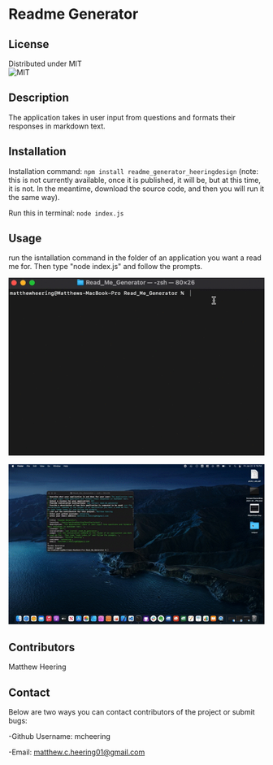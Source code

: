 # Readme Generator
 


## License 

 Distributed under MIT      
 ![MIT](https://img.shields.io/badge/License-MIT-yellow.svg)


## Description 

The application takes in user input from questions and formats their responses in markdown text. 

## Installation 

Installation command: ```npm install readme_generator_heeringdesign``` (note:  this is not currently available, once it is published, it will be, but at this time, it is not.  In the meantime, download the source code, and then you will run it the same way).

Run this in terminal: ```node index.js```

## Usage 

run the isntallation command in the folder of an application you want a read me for.  Then type "node index.js" and follow the prompts. 

!["usage"](/assets/usage.gif)

!["check"](/assets/check.gif)



## Contributors 

Matthew Heering



## Contact 


 Below are two ways you can contact contributors of the project or submit bugs:

-Github Username: mcheering

-Email: matthew.c.heering01@gmail.com
